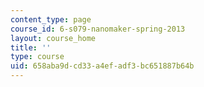 ```yaml
---
content_type: page
course_id: 6-s079-nanomaker-spring-2013
layout: course_home
title: ''
type: course
uid: 658aba9d-cd33-a4ef-adf3-bc651887b64b
---
```

